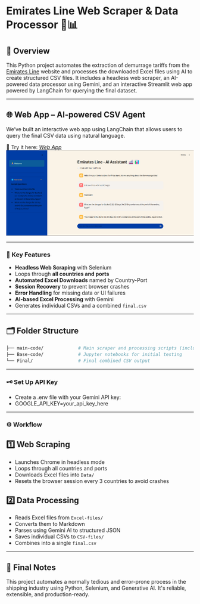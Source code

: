 # Emirates Line Web Scraper & Data Processor 🚢📊

## 📌 Overview

This Python project automates the extraction of demurrage tariffs from the [Emirates Line](https://www.emiratesline.com) website and processes the downloaded Excel files using AI to create structured CSV files.
It includes a headless web scraper, an AI-powered data processor using Gemini, and an interactive Streamlit web app powered by LangChain for querying the final dataset.

---

## 🌐 Web App – AI-powered CSV Agent
We’ve built an interactive web app using LangChain that allows users to query the final CSV data using natural language.

🔗 Try it here: [*Web App*](https://emirates-line-tariff-scraper-ai.streamlit.app/)
![ss1](https://github.com/Akash-kolladikkel/Emirates-Line-Tariff-Scraper-AI/blob/d713ee02d8bc3074b9510189310131c3995ad168/ESL-AI.png)

---

### 🧠 Key Features

-  **Headless Web Scraping** with Selenium
-  Loops through **all countries and ports**
-  **Automated Excel Downloads** named by Country-Port
-  **Session Recovery** to prevent browser crashes
-  **Error Handling** for missing data or UI failures
-  **AI-based Excel Processing** with Gemini
-  Generates individual CSVs and a combined `final.csv`

---

## 🗂️ Folder Structure
```bash
├── main-code/             # Main scraper and processing scripts (including downloaded Excel and processed CSV files)
├── Base-code/             # Jupyter notebooks for initial testing
└── Final/                 # Final combined CSV output
```
---

### 🗝️ Set Up API Key

- Create a .env file with your Gemini API key:
- GOOGLE_API_KEY=your_api_key_here

---

### ⚙️ Workflow
## 1️⃣ Web Scraping 

- Launches Chrome in headless mode
- Loops through all countries and ports
- Downloads Excel files into `Data/`
- Resets the browser session every 3 countries to avoid crashes

## 2️⃣ Data Processing 

- Reads Excel files from `Excel-files/`
- Converts them to Markdown
- Parses using Gemini AI to structured JSON
- Saves individual CSVs to `CSV-files/`
- Combines into a single `final.csv`

---

## 📌 Final Notes
This project automates a normally tedious and error-prone process in the shipping industry using Python, Selenium, and Generative AI. It's reliable, extensible, and production-ready.
